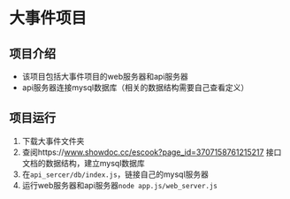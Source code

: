 # 大事件项目 #
## 项目介绍 ##
* 该项目包括大事件项目的web服务器和api服务器
* api服务器连接mysql数据库（相关的数据结构需要自己查看定义）

## 项目运行 ##
1. 下载大事件文件夹
2. 查阅https://www.showdoc.cc/escook?page_id=3707158761215217
接口文档的数据结构，建立mysql数据库
4. 在`api_sercer/db/index.js`，链接自己的mysql服务器
5. 运行web服务器和api服务器`node app.js/web_server.js `
